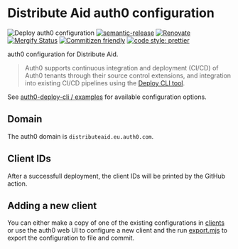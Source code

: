 # Distribute Aid auth0 configuration

![Deploy auth0 configuration](https://github.com/distributeaid/auth0/workflows/Deploy%20auth0%20configuration/badge.svg?branch=saga)
[![semantic-release](https://img.shields.io/badge/%20%20%F0%9F%93%A6%F0%9F%9A%80-semantic--release-e10079.svg)](https://github.com/semantic-release/semantic-release)
[![Renovate](https://img.shields.io/badge/renovate-enabled-brightgreen.svg)](https://renovatebot.com)
[![Mergify Status](https://img.shields.io/endpoint.svg?url=https://dashboard.mergify.io/badges/distributeaid/auth0&style=flat)](https://mergify.io)
[![Commitizen friendly](https://img.shields.io/badge/commitizen-friendly-brightgreen.svg)](http://commitizen.github.io/cz-cli/)
[![code style: prettier](https://img.shields.io/badge/code_style-prettier-ff69b4.svg?style=flat-square)](https://github.com/prettier/prettier)

auth0 configuration for Distribute Aid.

> Auth0 supports continuous integration and deployment (CI/CD) of Auth0 tenants
> through their source control extensions, and integration into existing CI/CD
> pipelines using the
> [Deploy CLI tool](https://auth0.com/docs/extensions/deploy-cli-tool).

See
[auth0-deploy-cli / examples](https://github.com/auth0/auth0-deploy-cli/tree/master/examples/directory)
for available configuration options.

## Domain

The auth0 domain is `distributeaid.eu.auth0.com`.

## Client IDs

After a successfull deployment, the client IDs will be printed by the GitHub
action.

## Adding a new client

You can either make a copy of one of the existing configurations in [clients](./clients) or use the auth0 web UI to configure a new client and the run [export.mjs](./export.mjs) to export the configuration to file and commit.
